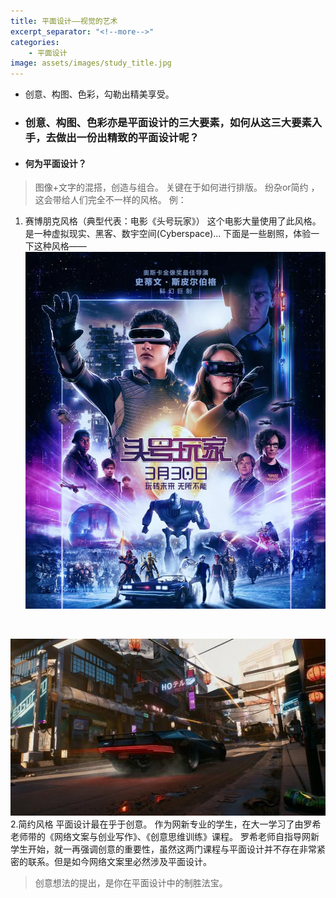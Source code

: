 ```yaml
---
title: 平面设计——视觉的艺术
excerpt_separator: "<!--more-->"
categories:
    - 平面设计
image: assets/images/study_title.jpg
---
```

+ 创意、构图、色彩，勾勒出精美享受。
<!--more-->

+ ### 创意、构图、色彩亦是平面设计的三大要素，如何从这三大要素入手，去做出一份出精致的平面设计呢？

+ #### 何为平面设计？
> 图像+文字的混搭，创造与组合。
> 关键在于如何进行排版。 纷杂or简约 ，这会带给人们完全不一样的风格。
例：
1. 赛博朋克风格（典型代表：电影《头号玩家》）
这个电影大量使用了此风格。是一种虚拟现实、黑客、数宇空间(Cyberspace)...
下面是一些剧照，体验一下这种风格——
![Alt text](/assets/images/saibopengke.jpg)
<br>

![Alt text](/assets/images/touhaowanjia.jpg)
2.简约风格
平面设计最在乎于创意。
作为网新专业的学生，在大一学习了由罗希老师带的《网络文案与创业写作》、《创意思维训练》课程。
罗希老师自指导网新学生开始，就一再强调创意的重要性，虽然这两门课程与平面设计并不存在非常紧密的联系。但是如今网络文案里必然涉及平面设计。


> 创意想法的提出，是你在平面设计中的制胜法宝。

